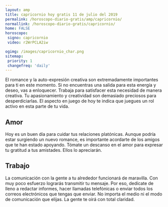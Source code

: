 ```yaml
---
layout: amp
title: capricornio hoy gratis 11 de julio del 2019 
permalink: /horoscopo-diario-gratis/amp/capricornio/
normallink: /horoscopo-diario-gratis/capricornio/
home: FALSE
horoscopo:
 signo: capricornio
 video: r2WrPCLA2iw

ogimg: /images/capricornio_char.png
sitemap:
 priority: 1
 changefreq: 'daily'
---
```



El romance y la auto-expresión creativa son extremadamente importantes para ti en este momento. Si no encuentras una salida para esta energía y deseo, vas a enloquecer. Trabaja para satisfacer esta necesidad de manera creativa. Tu apasionamiento y creatividad son demasiado preciosos para desperdiciarlas. El aspecto en juego de hoy te indica que juegues un rol activo en esta parte de tu vida.

## Amor

Hoy es un buen día para cuidar tus relaciones platónicas. Aunque podría estar surgiendo un nuevo romance, es importante acordarte de los amigos que te han estado apoyando. Tómate un descanso en el amor para expresar tu gratitud a tus amistades. Ellos lo apreciarán.

## Trabajo

La comunicación con la gente a tu alrededor funcionará de maravilla. Con muy poco esfuerzo lograrás transmitir tu mensaje. Por eso, dedícate de lleno a redactar informes, hacer llamadas telefónicas o enviar todos los correos electrónicos que tengas que enviar. No importa el medio ni el modo de comunicación que elijas. La gente te oirá con total claridad.